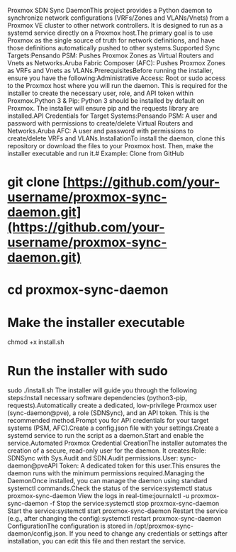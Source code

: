 Proxmox SDN Sync DaemonThis project provides a Python daemon to synchronize network configurations (VRFs/Zones and VLANs/Vnets) from a Proxmox VE cluster to other network controllers. It is designed to run as a systemd service directly on a Proxmox host.The primary goal is to use Proxmox as the single source of truth for network definitions, and have those definitions automatically pushed to other systems.Supported Sync Targets:Pensando PSM: Pushes Proxmox Zones as Virtual Routers and Vnets as Networks.Aruba Fabric Composer (AFC): Pushes Proxmox Zones as VRFs and Vnets as VLANs.PrerequisitesBefore running the installer, ensure you have the following:Administrative Access: Root or sudo access to the Proxmox host where you will run the daemon. This is required for the installer to create the necessary user, role, and API token within Proxmox.Python 3 & Pip: Python 3 should be installed by default on Proxmox. The installer will ensure pip and the requests library are installed.API Credentials for Target Systems:Pensando PSM: A user and password with permissions to create/delete Virtual Routers and Networks.Aruba AFC: A user and password with permissions to create/delete VRFs and VLANs.InstallationTo install the daemon, clone this repository or download the files to your Proxmox host. Then, make the installer executable and run it.# Example: Clone from GitHub
# git clone [https://github.com/your-username/proxmox-sync-daemon.git](https://github.com/your-username/proxmox-sync-daemon.git)
# cd proxmox-sync-daemon

# Make the installer executable
chmod +x install.sh

# Run the installer with sudo
sudo ./install.sh
The installer will guide you through the following steps:Install necessary software dependencies (python3-pip, requests).Automatically create a dedicated, low-privilege Proxmox user (sync-daemon@pve), a role (SDNSync), and an API token. This is the recommended method.Prompt you for API credentials for your target systems (PSM, AFC).Create a config.json file with your settings.Create a systemd service to run the script as a daemon.Start and enable the service.Automated Proxmox Credential CreationThe installer automates the creation of a secure, read-only user for the daemon. It creates:Role: SDNSync with Sys.Audit and SDN.Audit permissions.User: sync-daemon@pveAPI Token: A dedicated token for this user.This ensures the daemon runs with the minimum permissions required.Managing the DaemonOnce installed, you can manage the daemon using standard systemctl commands.Check the status of the service:systemctl status proxmox-sync-daemon
View the logs in real-time:journalctl -u proxmox-sync-daemon -f
Stop the service:systemctl stop proxmox-sync-daemon
Start the service:systemctl start proxmox-sync-daemon
Restart the service (e.g., after changing the config):systemctl restart proxmox-sync-daemon
ConfigurationThe configuration is stored in /opt/proxmox-sync-daemon/config.json. If you need to change any credentials or settings after installation, you can edit this file and then restart the service.
